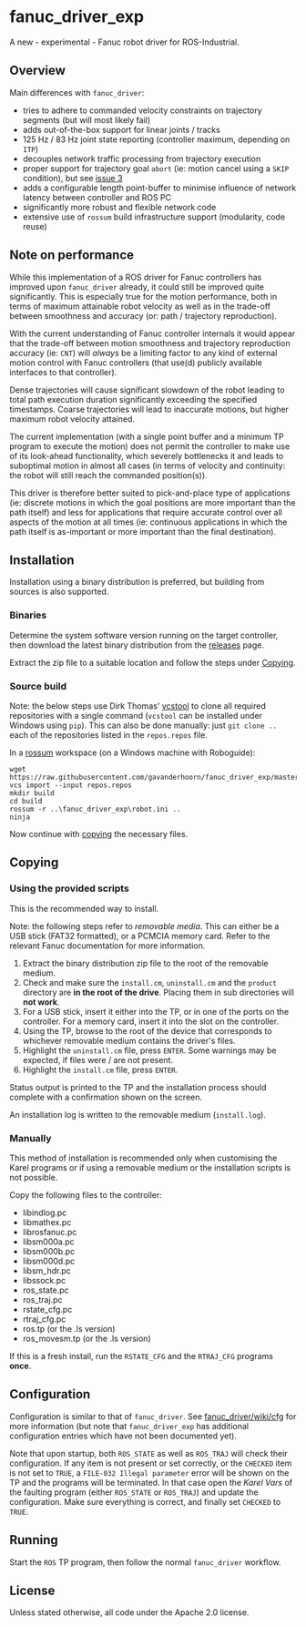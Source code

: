 # fanuc_driver_exp

A new - experimental - Fanuc robot driver for ROS-Industrial.


## Overview

Main differences with `fanuc_driver`:

 - tries to adhere to commanded velocity constraints on trajectory segments (but will most likely fail)
 - adds out-of-the-box support for linear joints / tracks
 - 125 Hz / 83 Hz joint state reporting (controller maximum, depending on `ITP`)
 - decouples network traffic processing from trajectory execution
 - proper support for trajectory goal `abort` (ie: motion cancel using a `SKIP` condition), but see [issue 3][]
 - adds a configurable length point-buffer to minimise influence of network latency between controller and ROS PC
 - significantly more robust and flexible network code
 - extensive use of `rossum` build infrastructure support (modularity, code reuse)


## Note on performance

While this implementation of a ROS driver for Fanuc controllers has improved upon `fanuc_driver` already, it could still be improved quite significantly. This is especially true for the motion performance, both in terms of maximum attainable robot velocity as well as in the trade-off between smoothness and accuracy (or: path / trajectory reproduction).

With the current understanding of Fanuc controller internals it would appear that the trade-off between motion smoothness and trajectory reproduction accuracy (ie: `CNT`) will *always* be a limiting factor to any kind of external motion control with Fanuc controllers (that use(d) publicly available interfaces to that controller).

Dense trajectories will cause significant slowdown of the robot leading to total path execution duration significantly exceeding the specified timestamps. Coarse trajectories will lead to inaccurate motions, but higher maximum robot velocity attained.

The current implementation (with a single point buffer and a minimum TP program to execute the motion) does not permit the controller to make use of its look-ahead functionality, which severely bottlenecks it and leads to suboptimal motion in almost all cases (in terms of velocity and continuity: the robot will still reach the commanded position(s)).

This driver is therefore better suited to pick-and-place type of applications (ie: discrete motions in which the goal positions are more important than the path itself) and less for applications that require accurate control over all aspects of the motion at all times (ie: continuous applications in which the path itself is as-important or more important than the final destination).


## Installation

Installation using a binary distribution is preferred, but building from sources is also supported.


### Binaries

Determine the system software version running on the target controller, then download the latest binary distribution from the [releases][] page.

Extract the zip file to a suitable location and follow the steps under [Copying](#copying).


### Source build

Note: the below steps use Dirk Thomas' [vcstool][] to clone all required repositories with a single command (`vcstool` can be installed under Windows using `pip`). This can also be done manually: just `git clone ..` each of the repositories listed in the `repos.repos` file.

In a [rossum][] workspace (on a Windows machine with Roboguide):

    wget https://raw.githubusercontent.com/gavanderhoorn/fanuc_driver_exp/master/repos.repos
    vcs import --input repos.repos
    mkdir build
    cd build
    rossum -r ..\fanuc_driver_exp\robot.ini ..
    ninja

Now continue with [copying](#copying) the necessary files.


## Copying

### Using the provided scripts

This is the recommended way to install.

Note: the following steps refer to *removable media*. This can either be a USB stick (FAT32 formatted), or a PCMCIA memory card. Refer to the relevant Fanuc documentation for more information.

 1. Extract the binary distribution zip file to the root of the removable medium.
 1. Check and make sure the `install.cm`, `uninstall.cm` and the `product` directory are **in the root of the drive**. Placing them in sub directories will **not work**.
 1. For a USB stick, insert it either into the TP, or in one of the ports on the controller. For a memory card, insert it into the slot on the controller.
 1. Using the TP, browse to the root of the device that corresponds to whichever removable medium contains the driver's files.
 1. Highlight the `uninstall.cm` file, press `ENTER`. Some warnings may be expected, if files were / are not present.
 1. Highlight the `install.cm` file, press `ENTER`.

Status output is printed to the TP and the installation process should complete with a confirmation shown on the screen.

An installation log is written to the removable medium (`install.log`).


### Manually

This method of installation is recommended only when customising the Karel programs or if using a removable medium or the installation scripts is not possible.

Copy the following files to the controller:

 - libindlog.pc
 - libmathex.pc
 - librosfanuc.pc
 - libsm000a.pc
 - libsm000b.pc
 - libsm000d.pc
 - libsm_hdr.pc
 - libssock.pc
 - ros_state.pc
 - ros_traj.pc
 - rstate_cfg.pc
 - rtraj_cfg.pc
 - ros.tp (or the .ls version)
 - ros_movesm.tp (or the .ls version)

If this is a fresh install, run the `RSTATE_CFG` and the `RTRAJ_CFG` programs **once**.


## Configuration

Configuration is similar to that of `fanuc_driver`. See [fanuc_driver/wiki/cfg][] for more information (but note that `fanuc_driver_exp` has additional configuration entries which have not been documented yet).

Note that upon startup, both `ROS_STATE` as well as `ROS_TRAJ` will check their configuration. If any item is not present or set correctly, or the `CHECKED` item is not set to `TRUE`, a `FILE-032 Illegal parameter` error will be shown on the TP and the programs will be terminated. In that case open the *Karel Vars* of the faulting program (either `ROS_STATE` or `ROS_TRAJ`) and update the configuration. Make sure everything is correct, and finally set `CHECKED` to `TRUE`.


## Running

Start the `ROS` TP program, then follow the normal `fanuc_driver` workflow.


## License

Unless stated otherwise, all code under the Apache 2.0 license.



[issue 3]: https://github.com/gavanderhoorn/fanuc_driver_exp/issues/3
[releases]: https://github.com/gavanderhoorn/fanuc_driver_exp/releases
[vcstool]: https://github.com/dirk-thomas/vcstool
[rossum]: https://github.com/gavanderhoorn/rossum
[fanuc_driver/wiki/cfg]: http://wiki.ros.org/fanuc/Tutorials/hydro/Configuration
